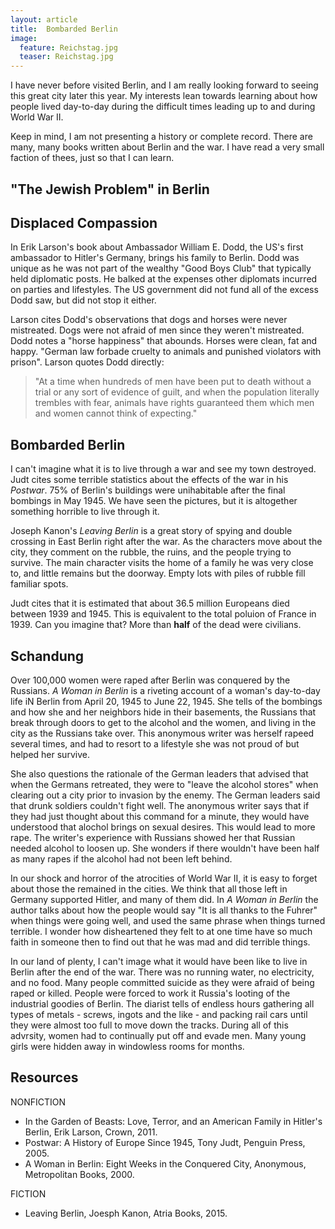 ```yaml
---
layout: article
title:  Bombarded Berlin
image: 
  feature: Reichstag.jpg
  teaser: Reichstag.jpg
---
```

I have never before visited Berlin, and I am really looking forward to seeing this great city later this year.  My interests lean towards learning about how people lived day-to-day during the difficult times leading up to and during World War II. 

Keep in mind, I am not presenting a history or complete record.  There are many, many books written about Berlin and the war.  I have read a very small faction of thees, just so that I can learn.

"The Jewish Problem" in Berlin
------------------------------

Displaced Compassion
--------------------
In Erik Larson's book about Ambassador William E. Dodd, the US's first ambassador to Hitler's Germany, brings his family to Berlin.  Dodd was unique as he was not part of the wealthy "Good Boys Club" that typically held diplomatic posts.  He balked at the expenses other diplomats incurred on parties and lifestyles.  The US government did not fund all of the excess Dodd saw, but did not stop it either.

Larson cites Dodd's observations that dogs and horses were never mistreated.  Dogs were not afraid of men since they weren't mistreated.  Dodd notes a "horse happiness" that abounds.  Horses were clean, fat and happy.  "German law forbade cruelty to animals and punished violators with prison".  Larson quotes Dodd directly:
> "At a time when hundreds of men have been put to death without a trial or any sort of evidence of guilt, and when the population literally trembles with fear, animals have rights guaranteed them which men and women cannot think of expecting."

Bombarded Berlin
----------------
I can't imagine what it is to live through a war and see my town destroyed.  Judt cites some terrible statistics about the effects of the war in his *Postwar*.  75% of Berlin's buildings were unihabitable after the final bombings in May 1945.  We have seen the pictures, but it is altogether something horrible to live through it.  

Joseph Kanon's *Leaving Berlin* is a great story of spying and double crossing in East Berlin right after the war.  As the characters move about the city, they comment on the rubble, the ruins, and the people trying to survive.  The main character visits the home of a family he was very close to, and little remains but the doorway.  Empty lots with piles of rubble fill familiar spots.

Judt cites that it is estimated that about 36.5 million Europeans died between 1939 and 1945.  This is equivalent to the total poluion of France in 1939.  Can you imagine that?  More than **half** of the dead were civilians.  

Schandung
---------
Over 100,000 women were raped after Berlin was conquered by the Russians.  *A Woman in Berlin* is a riveting account of a woman's day-to-day life iN Berlin from April 20, 1945 to June 22, 1945.  She tells of the bombings and how she and her neighbors hide in their basements, the Russians that break through doors to get to the alcohol and the women, and living in the city as the Russians take over.  This anonymous writer was herself rapeed several times, and had to resort to a lifestyle she was not proud of but helped her survive.  

She also questions the rationale of the German leaders that advised that when the Germans retreated, they were to "leave the alcohol stores" when clearing out a city prior to invasion by the enemy.  The German leaders said that drunk soldiers couldn't fight well.  The anonymous writer says that if they had just thought about this command for a minute, they would have understood that alochol brings on sexual desires.  This would lead to more rape.  The writer's experience with Russians showed her that Russian needed alcohol to loosen up.  She wonders if there wouldn't have been half as many rapes if the alcohol had not been left behind.  

In our shock and horror of the atrocities of World War II, it is easy to forget about those the remained in the cities.  We think that all those left in Germany supported Hitler, and many of them did.  In *A Woman in Berlin* the author talks about how the people would say "It is all thanks to the Fuhrer" when things were going well, and used the same phrase when things turned terrible.  I wonder how disheartened they felt to at one time have so much faith in someone then to find out that he was mad and did terrible things.  

In our land of plenty, I can't image what it would have been like to live in Berlin after the end of the war.  There was no running water, no electricity, and no food.  Many people committed suicide as they were afraid of being raped or killed.  People were forced to work it Russia's looting of the industrial goodies of Berlin.  The diarist tells of endless hours gathering all types of metals - screws, ingots and the like - and packing rail cars until they were almost too full to move down the tracks.  During all of this advrsity, women had to continually put off and evade men.  Many young girls were hidden away in windowless rooms for months.  

Resources
---------
NONFICTION  
* In the Garden of Beasts: Love, Terror, and an American Family in Hitler's Berlin, Erik Larson, Crown, 2011.
* Postwar: A History of Europe Since 1945, Tony Judt, Penguin Press, 2005.  
* A Woman in Berlin: Eight Weeks in the Conquered City, Anonymous, Metropolitan Books, 2000.


FICTION  
* Leaving Berlin, Joesph Kanon, Atria Books, 2015.